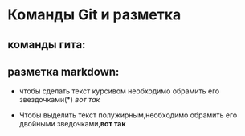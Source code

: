 # Команды Git и разметка

## команды гита:

## разметка markdown:
* чтобы сделать текст курсивом необходимо обрамить его звездочками(*) *вот так*

* Чтобы выделить текст полужирным,необходимо обрамить его двойными зведочками,**вот так**